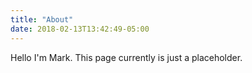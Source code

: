 ```yaml
---
title: "About"
date: 2018-02-13T13:42:49-05:00
---
```


Hello I'm Mark. This page currently is just a placeholder.